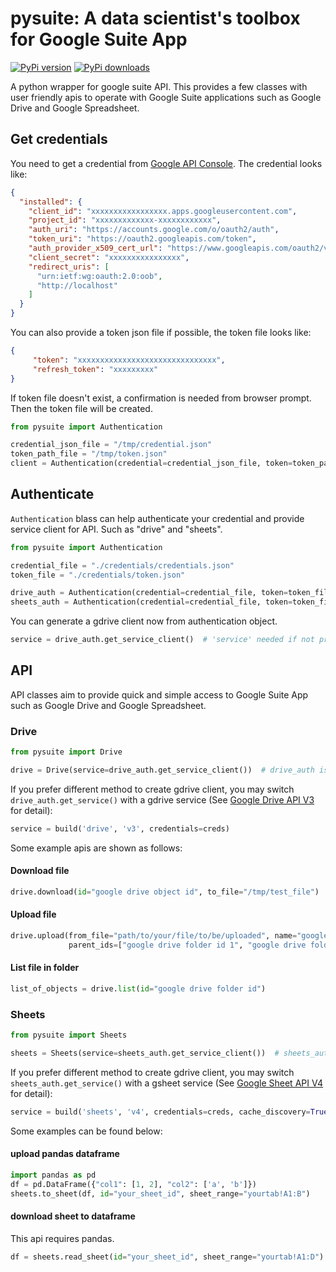 # pysuite: A data scientist's toolbox for Google Suite App

[![PyPi version](https://pypip.in/v/pysuite/badge.png)](https://pypi.org/project/pysuite/)
[![PyPi downloads](https://pypip.in/d/pysuite/badge.png)](https://pypi.org/project/pysuite/)

A python wrapper for google suite API. This provides a few classes with user friendly apis to operate with Google Suite
applications such as Google Drive and Google Spreadsheet.

## Get credentials
You need to get a credential from 
<a href=https://console.developers.google.com/apis/dashboard>Google API Console</a>. The credential looks like:

```json
{
  "installed": {
    "client_id": "xxxxxxxxxxxxxxxxx.apps.googleusercontent.com",
    "project_id": "xxxxxxxxxxxxx-xxxxxxxxxxxx",
    "auth_uri": "https://accounts.google.com/o/oauth2/auth",
    "token_uri": "https://oauth2.googleapis.com/token",
    "auth_provider_x509_cert_url": "https://www.googleapis.com/oauth2/v1/certs",
    "client_secret": "xxxxxxxxxxxxxxxx",
    "redirect_uris": [
      "urn:ietf:wg:oauth:2.0:oob",
      "http://localhost"
    ]
  }
}
```

You can also provide a token json file if possible, the token file looks like:

```json
{
     "token": "xxxxxxxxxxxxxxxxxxxxxxxxxxxxxxx",
     "refresh_token": "xxxxxxxxx"
}
```

If token file doesn't exist, a confirmation is needed from browser prompt. Then the token file will be created.
```python
from pysuite import Authentication

credential_json_file = "/tmp/credential.json"
token_path_file = "/tmp/token.json"
client = Authentication(credential=credential_json_file, token=token_path_file, services="sheets")
```

## Authenticate

`Authentication` blass can help authenticate your credential and provide service client for API. Such as "drive" and 
"sheets". 
```python
from pysuite import Authentication

credential_file = "./credentials/credentials.json"
token_file = "./credentials/token.json"

drive_auth = Authentication(credential=credential_file, token=token_file, services="drive")
sheets_auth = Authentication(credential=credential_file, token=token_file, services="sheets")
```

You can generate a gdrive client now from authentication object.
```python
service = drive_auth.get_service_client()  # 'service' needed if not provided when initiating Authenciation object 
```

## API
API classes aim to provide quick and simple access to Google Suite App such as Google Drive and Google Spreadsheet. 

### Drive

```python
from pysuite import Drive

drive = Drive(service=drive_auth.get_service_client())  # drive_auth is an Authenticaion class with `service='drive'`
```

If you prefer different method to create gdrive client, you may switch `drive_auth.get_service()` with a gdrive service 
(See <a href=https://developers.google.com/drive/api/v3/quickstart/python>Google Drive API V3</a> for detail):
```python
service = build('drive', 'v3', credentials=creds)
```

Some example apis are shown as follows:

#### Download file
```python
drive.download(id="google drive object id", to_file="/tmp/test_file")
```
#### Upload file
```python
drive.upload(from_file="path/to/your/file/to/be/uploaded", name="google_drive_file_name", 
             parent_ids=["google drive folder id 1", "google drive folder id 2"])
```
#### List file in folder
```python
list_of_objects = drive.list(id="google drive folder id")
```

### Sheets
```python
from pysuite import Sheets

sheets = Sheets(service=sheets_auth.get_service_client())  # sheets_auth is an Authenticaion class with `service='sheets'`
```

If you prefer different method to create gdrive client, you may switch `sheets_auth.get_service()` with a gsheet service 
(See <a href=https://developers.google.com/sheets/api/quickstart/python>Google Sheet API V4</a> for detail):
```python
service = build('sheets', 'v4', credentials=creds, cache_discovery=True)
```

Some examples can be found below:
#### upload pandas dataframe

```python
import pandas as pd 
df = pd.DataFrame({"col1": [1, 2], "col2": ['a', 'b']})
sheets.to_sheet(df, id="your_sheet_id", sheet_range="yourtab!A1:B")
```

#### download sheet to dataframe
This api requires pandas.
```python
df = sheets.read_sheet(id="your_sheet_id", sheet_range="yourtab!A1:D")
```
